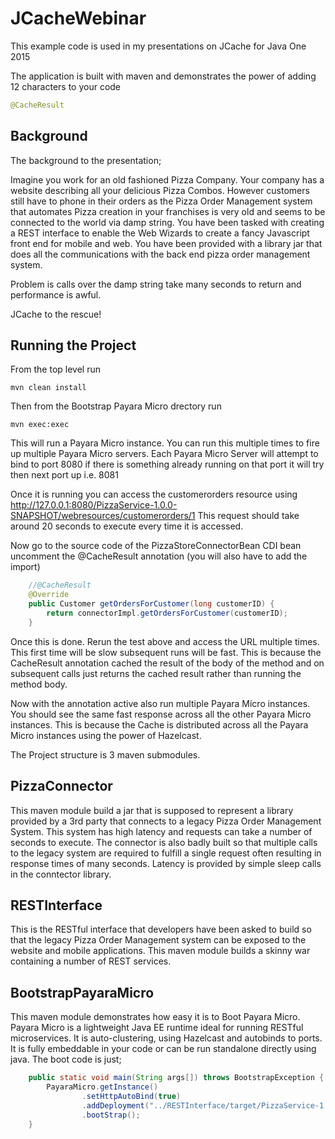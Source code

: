 # JCacheWebinar
This example code is used in my presentations on JCache for Java One 2015

The application is built with maven and demonstrates the power of adding 12 characters to your code
```java
@CacheResult
```

Background
----------

The background to the presentation;

Imagine you work for an old fashioned Pizza Company. Your company has a website describing all your delicious Pizza Combos. 
However customers still have to phone in their orders as the Pizza Order Management system that automates Pizza creation
in your franchises is very old and seems to be connected to the world via damp string. You have been tasked with creating a
REST interface to enable the Web Wizards to create a fancy Javascript front end for mobile and web. You have been provided with
a library jar that does all the communications with the back end pizza order management system. 

Problem is calls over the damp string take many seconds to return and performance is awful.

JCache to the rescue!

Running the Project
-------------------

From the top level run
```shell
mvn clean install
```

Then from the Bootstrap Payara Micro drectory run
```shell
mvn exec:exec
```
This will run a Payara Micro instance. You can run this multiple times to fire up multiple Payara Micro servers.
Each Payara Micro Server will attempt to bind to port 8080 if there is something already running on that port it will try then next port up i.e. 8081

Once it is running you can access the customerorders resource using http://127.0.0.1:8080/PizzaService-1.0.0-SNAPSHOT/webresources/customerorders/1
This request should take around 20 seconds to execute every time it is accessed.

Now go to the source code of the PizzaStoreConnectorBean CDI bean uncomment the @CacheResult annotation (you will also have to add the import)
```java
    //@CacheResult
    @Override
    public Customer getOrdersForCustomer(long customerID) {
        return connectorImpl.getOrdersForCustomer(customerID);
    }
```

Once this is done. Rerun the test above and access the URL multiple times. This first time will be slow subsequent runs will be fast.
This is because the CacheResult annotation cached the result of the body of the method and on subsequent calls just returns the cached result rather than running the method body.

Now with the annotation active also run multiple Payara Micro instances. You should see the same fast response across all the other Payara Micro instances.
This is because the Cache is distributed across all the Payara Micro instances using the power of Hazelcast. 

The Project structure is 3 maven submodules.

PizzaConnector
--------------
This maven module build a jar that is supposed to represent a library provided by a 3rd party that connects to a legacy
Pizza Order Management System. This system has high latency and requests can take a number of seconds to execute. The
connector is also badly built so that multiple calls to the legacy system are required to fulfill a single request
often resulting in response times of many seconds. Latency is provided by simple sleep calls in the conntector library.

RESTInterface
-------------
This is the RESTful interface that developers have been asked to build so that the legacy
Pizza Order Management system can be exposed to the website and mobile applications.
This maven module builds a skinny war containing a number of REST services.

BootstrapPayaraMicro
--------------------
This maven module demonstrates how easy it is to Boot Payara Micro. Payara Micro is a lightweight Java EE runtime
ideal for running RESTful microservices. It is auto-clustering, using Hazelcast and autobinds to ports. It is fully embeddable in your code 
or can be run standalone directly using java. The boot code is just;
```java
    public static void main(String args[]) throws BootstrapException {
        PayaraMicro.getInstance()
                .setHttpAutoBind(true)
                .addDeployment("../RESTInterface/target/PizzaService-1.0.0-SNAPSHOT.war")
                .bootStrap();
    }
```

